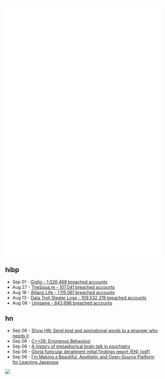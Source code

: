 ![Metrics](https://raw.githubusercontent.com/phixion/phixion/master/metrics.svg)

## hibp

<!--
for https://github.com/phixion/phixion/blob/main/.github/workflows/feeds.yml
-->
<!--START_SECTION:haveibeenpwnd-->
- Sep 01 - [Giglio - 1,026,468 breached accounts](https://haveibeenpwned.com/Breach/Giglio)
- Aug 27 - [TheSqua.re - 107,041 breached accounts](https://haveibeenpwned.com/Breach/TheSquare)
- Aug 18 - [Allianz Life - 1,115,061 breached accounts](https://haveibeenpwned.com/Breach/AllianzLife)
- Aug 13 - [Data Troll Stealer Logs - 109,532,219 breached accounts](https://haveibeenpwned.com/Breach/DataTrollStealerLogs)
- Aug 08 - [Unigame - 843,696 breached accounts](https://haveibeenpwned.com/Breach/Unigame)
<!--END_SECTION:haveibeenpwnd-->

## hn

<!--
for https://github.com/phixion/phixion/blob/main/.github/workflows/feeds.yml
-->
<!--START_SECTION:hn-->
- Sep 06 - [Show HN: Send kind and aspirational words to a stranger who needs it](https://kindnesssender.com/)
- Sep 06 - [C++26: Erroneous Behaviour](https://www.sandordargo.com/blog/2025/02/05/cpp26-erroneous-behaviour)
- Sep 06 - [A history of metaphorical brain talk in psychiatry](https://www.nature.com/articles/s41380-025-03053-6)
- Sep 06 - [Gloria funicular derailment initial findings report (EN) [pdf]](https://www.gpiaaf.gov.pt/upload/processos/d054239.pdf)
- Sep 06 - [I'm Making a Beautiful, Aesthetic and Open-Source Platform for Learning Japanese](https://kanadojo.com)
<!--END_SECTION:hn-->

<!--
for https://yhype.me
-->
![](https://hit.yhype.me/github/profile?user_id=13013670)
